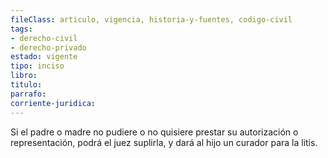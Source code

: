 ```yaml
---
fileClass: articulo, vigencia, historia-y-fuentes, codigo-civil
tags:
- derecho-civil
- derecho-privado
estado: vigente
tipo: inciso
libro:
titulo:
parrafo:
corriente-juridica:
---
```

Si el padre o madre no pudiere o no quisiere prestar su autorización o representación, podrá el juez suplirla, y dará al hijo un curador para la litis.